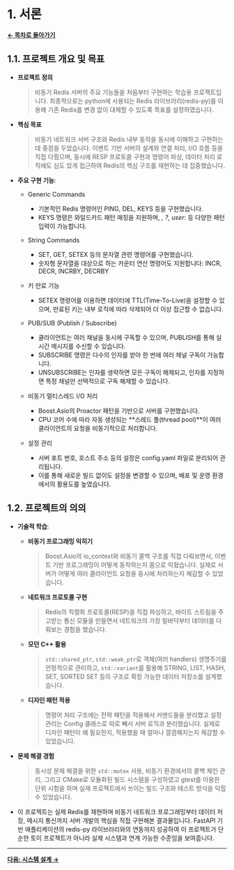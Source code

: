 # 1. 서론

[**&#8592; 목차로 돌아가기**](./00_README.md)

## 1.1. 프로젝트 개요 및 목표

-   **프로젝트 정의** 
    > 비동기 Redis 서버의 주요 기능들을 처음부터 구현하는 학습용 프로젝트입니다. 최종적으로는 python에 사용되는 Redis 라이브러리(redis-py)를 이용해 기존 Redis를 변경 없이 대체할 수 있도록 목표를 설정하였습니다.

-   **핵심 목표**
    > 비동기 네트워크 서버 구조와 Redis 내부 동작을 동시에 이해하고 구현하는 데 중점을 두었습니다. 이벤트 기반 서버의 설계와 연결 처리, I/O 흐름 등을 직접 다뤘으며, 동시에 RESP 프로토콜 구현과 명령어 파싱, 데이터 처리 로직에도 심도 있게 접근하여 Redis의 핵심 구조를 재현하는 데 집중했습니다.

-   **주요 구현 기능**:
    - Generic Commands
        - 기본적인 Redis 명령어인 PING, DEL, KEYS 등을 구현했습니다.   
        - KEYS 명령은 와일드카드 패턴 매칭을 지원하며, *, ?, user:* 등 다양한 패턴 입력이 가능합니다.

    - String Commands
        - SET, GET, SETEX 등의 문자열 관련 명령어를 구현했습니다.
        - 숫자형 문자열을 대상으로 하는 카운터 연산 명령어도 지원합니다: INCR, DECR, INCRBY, DECRBY

    - 키 만료 기능
        - SETEX 명령어를 이용하면 데이터에 TTL(Time-To-Live)을 설정할 수 있으며, 만료된 키는 내부 로직에 따라 삭제되어 더 이상 접근할 수 없습니다.
    
    - PUB/SUB (Publish / Subscribe)
        - 클라이언트는 여러 채널을 동시에 구독할 수 있으며, PUBLISH를 통해 실시간 메시지를 수신할 수 있습니다.
        - SUBSCRIBE 명령은 다수의 인자를 받아 한 번에 여러 채널 구독이 가능합니다.
        - UNSUBSCRIBE는 인자를 생략하면 모든 구독이 해제되고, 인자를 지정하면 특정 채널만 선택적으로 구독 해제할 수 있습니다.

    - 비동기 멀티스레드 I/O 처리
        - Boost.Asio의 Proactor 패턴을 기반으로 서버를 구현했습니다.
        - CPU 코어 수에 따라 자동 생성되는 **스레드 풀(thread pool)**이 여러 클라이언트의 요청을 비동기적으로 처리합니다.

    - 설정 관리
        - 서버 포트 번호, 호스트 주소 등의 설정은 config.yaml 파일로 분리되어 관리됩니다.
        - 이를 통해 새로운 빌드 없이도 설정을 변경할 수 있으며, 배포 및 운영 환경에서의 활용도를 높였습니다.

## 1.2. 프로젝트의 의의

-   **기술적 학습**:
    -   **비동기 프로그래밍 익히기**
        > Boost.Asio의 io_context와 비동기 콜백 구조를 직접 다뤄보면서, 이벤트 기반 프로그래밍이 어떻게 동작하는지 몸으로 익혔습니다. 실제로 서버가 어떻게 여러 클라이언트 요청을 동시에 처리하는지 체감할 수 있었습니다.
    -   **네트워크 프로토콜 구현**
        > Redis의 직렬화 프로토콜(RESP)을 직접 파싱하고, 바이트 스트림을 주고받는 통신 모듈을 만들면서 네트워크의 가장 밑바닥부터 데이터를 다뤄보는 경험을 했습니다.
    -   **모던 C++ 활용**
        > `std::shared_ptr`, `std::weak_ptr`로 객체(여러 handlers) 생명주기를 안정적으로 관리하고, `std::variant`를 활용해 STRING, LIST, HASH, SET, SORTED SET 등의 구조로 확장 가능한 데이터 저장소를 설계했습니다.
    -   **디자인 패턴 적용**
        > 명령어 처리 구조에는 전략 패턴을 적용해서 커맨드들을 분리했고 설정 관리는 Config 클래스로 따로 빼서 서버 로직과 분리했습니다. 실제로 디자인 패턴이 왜 필요한지, 적용했을 때 얼마나 깔끔해지는지 체감할 수 있었습니다.

-   **문제 해결 경험**
    > 동시성 문제 해결을 위한 `std::mutex` 사용, 비동기 환경에서의 콜백 체인 관리, 그리고 CMake로 모듈화된 빌드 시스템을 구성하였고 gtest를 이용한 단위 시험을 하며 실제 프로젝트에서 쓰이는 빌드 구조와 테스트 방식을 익힐 수 있었습니다.

- 이 프로젝트는 실제 Redis를 재현하며 비동기 네트워크 프로그래밍부터 데이터 저장, 메시지 통신까지 서버 개발의 핵심을 직접 구현해본 결과물입니다. FastAPI 기반 애플리케이션의 redis-py 라이브러리와의 연동까지 성공하여 이 프로젝트가 단순한 토이 프로젝트가 아니라 실제 시스템과 연계 가능한 수준임을 보여줍니다.

---
[**다음: 시스템 설계 &#8594;**](./02_System_Design.md)
